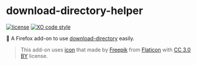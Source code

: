 # download-directory-helper
[![license](https://img.shields.io/github/license/gluons/download-directory-helper.svg?style=flat-square)](./LICENSE)
[![XO code style](https://img.shields.io/badge/code_style-XO-5ed9c7.svg?style=flat-square)](https://github.com/xojs/xo)

📁 A Firefox add-on to use [download-directory](https://github.com/download-directory/download-directory.github.io) easily.

> This add-on uses [icon](https://www.flaticon.com/free-icon/folder_167200) that made by [Freepik](http://www.freepik.com) from [Flaticon](https://www.flaticon.com/) with [CC 3.0 BY](http://creativecommons.org/licenses/by/3.0/) license.
